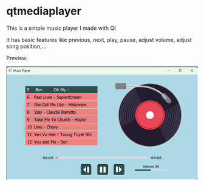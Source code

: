 # qtmediaplayer
This is a simple music player I made with Qt

It has basic features like previous, next, play, pause, adjust volume, adjust song position,...

Preview:

![preview picture of the application](images/preview-music-player(1).png "preview of the application")
